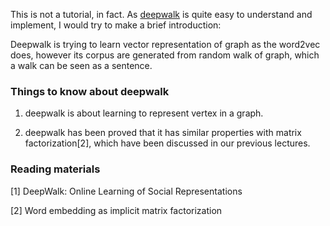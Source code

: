 This is not a tutorial, in fact. As [deepwalk](https://github.com/phanein/deepwalk) is quite easy to understand and implement, I would try to make a brief introduction:

Deepwalk is trying to learn vector representation of graph as the word2vec does, however its corpus are generated from random walk of graph, which a walk can be seen as a sentence.



### Things to know about deepwalk

1. deepwalk is about learning to represent vertex in a graph.

2. deepwalk has been proved that it has similar properties with matrix factorization[2], which have been discussed in our previous lectures. 


### Reading materials

[1] DeepWalk: Online Learning of Social Representations

[2] Word embedding as implicit matrix factorization
